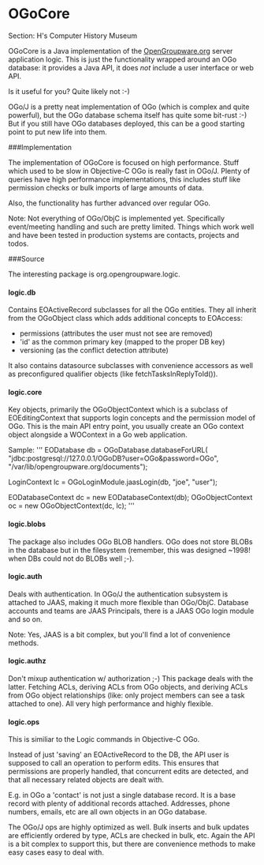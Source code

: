 # OGoCore

Section: H's Computer History Museum

OGoCore is a Java implementation of the
[OpenGroupware.org](http://www.opengroupware.org/en/index.html)
server application logic.
This is just the functionality wrapped around an OGo database:
it provides a Java API,
it does *not* include a user interface or web API.

Is it useful for you? Quite likely not :-)

OGo/J is a pretty neat implementation of OGo (which is complex and quite
powerful),
but the OGo database schema itself has quite some bit-rust :-)
But if you still have OGo databases deployed, this can be a good starting point
to put new life into them.

###Implementation

The implementation of OGoCore is focused on high performance. Stuff which used
to be slow in Objective-C OGo is really fast in OGo/J. Plenty of queries have
high performance implementations, this includes stuff like permission checks or
bulk imports of large amounts of data.

Also, the functionality has further advanced over regular OGo.

Note: Not everything of OGo/ObjC is implemented yet. Specifically event/meeting
handling and such are pretty limited.
Things which work well and have been tested in production systems are contacts,
projects and todos.

###Source

The interesting package is org.opengroupware.logic.

#### logic.db

Contains EOActiveRecord subclasses for all the OGo entities. They all inherit
from the OGoObject class which adds additional concepts to EOAccess:

- permissions (attributes the user must not see are removed)
- 'id' as the common primary key (mapped to the proper DB key)
- versioning  (as the conflict detection attribute)

It also contains datasource subclasses with convenience accessors as well as
preconfigured qualifier objects (like fetchTasksInReplyToId()).

#### logic.core

Key objects, primarily the OGoObjectContext which is a subclass of
EOEditingContext that supports login concepts and the permission model of OGo.
This is the main API entry point, you usually create an OGo context object
alongside a WOContext in a Go web application.

Sample:
'''
EODatabase db = OGoDatabase.databaseForURL(
  "jdbc:postgresql://127.0.0.1/OGoDB?user=OGo&password=OGo",
  "/var/lib/opengroupware.org/documents");

LoginContext      lc = OGoLoginModule.jaasLogin(db, "joe", "user");

EODatabaseContext dc = new EODatabaseContext(db);
OGoObjectContext  oc = new OGoObjectContext(dc, lc);
'''

#### logic.blobs

The package also includes OGo BLOB handlers. OGo does not store BLOBs
in the database but in the filesystem (remember, this was designed ~1998! when
DBs could not do BLOBs well ;-).

#### logic.auth

Deals with authentication. In OGo/J the authentication subsystem is attached to
JAAS, making it much more flexible than OGo/ObjC.
Database accounts and teams are JAAS Principals,
there is a JAAS OGo login module and so on.

Note: Yes, JAAS is a bit complex, but you'll find a lot of convenience methods.

#### logic.authz

Don't mixup authentication w/ authorization ;-) This package deals with the
latter. Fetching ACLs, deriving ACLs from OGo objects, and deriving ACLs from
OGo object relationships (like: only project members can see a task attached to
one).
All very high performance and highly flexible.

#### logic.ops

This is similiar to the Logic commands in Objective-C OGo.

Instead of just 'saving' an EOActiveRecord to the DB, the API user is supposed
to call an operation to perform edits.
This ensures that permissions are properly handled,
that concurrent edits are detected,
and that all necessary related objects are dealt with.

E.g. in OGo a 'contact' is not just a single database record.
It is a base record with plenty of additional records attached.
Addresses, phone numbers, emails, etc are all own objects in an OGo database.

The OGo/J ops are highly optimized as well. Bulk inserts and bulk updates are
efficiently ordered by type, ACLs are checked in bulk, etc.
Again the API is a bit complex to support this, but there are convenience
methods to make easy cases easy to deal with.
